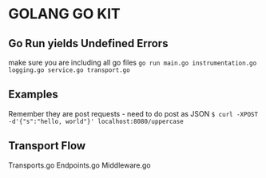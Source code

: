# GOLANG GO KIT

## Go Run yields Undefined Errors
make sure you are including all go files
`go run main.go instrumentation.go logging.go service.go transport.go`

## Examples
Remember they are post requests - need to do post as JSON
`$ curl -XPOST -d'{"s":"hello, world"}' localhost:8080/uppercase`

## Transport Flow
Transports.go
Endpoints.go
Middleware.go
